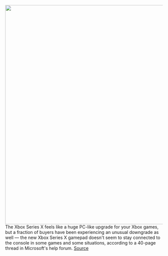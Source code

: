 <img src='https://cdn.vox-cdn.com/thumbor/S2MpI4a21iMZwfrjMb8LeqsOh20=/0x0:2640x1749/1200x800/filters:focal(1109x664:1531x1086)/cdn.vox-cdn.com/uploads/chorus_image/image/68622943/twarren_xboxseriesxcontroller_VLS_3632_2_11.0.jpg' width='700px' /><br/>
The Xbox Series X feels like a huge PC-like upgrade for your Xbox games, but a fraction of buyers have been experiencing an unusual downgrade as well — the new Xbox Series X gamepad doesn't seem to stay connected to the console in some games and some situations, according to a 40-page thread in Microsoft's help forum.
<a href='https://www.theverge.com/2021/1/5/22215289/microsoft-xbox-series-x-controller-disconnect-update'> Source <a/>
